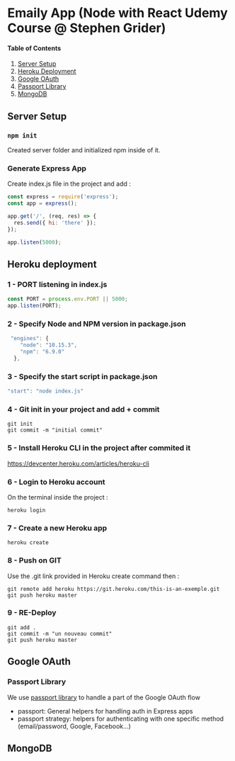 # Emaily App (Node with React Udemy Course @ Stephen Grider)

#### Table of Contents

1. [Server Setup](#server-setup)
2. [Heroku Deployment](#heroku)
3. [Google OAuth](#google)
  1. [Passport Library](#passport)
4. [MongoDB](#mongodb)

## Server Setup <a name="server-setup"></a>

### `npm init`

Created server folder and initialized npm inside of it. <br>

### Generate Express App

Create index.js file in the project and add :

```js
const express = require('express');
const app = express();

app.get('/', (req, res) => {
  res.send({ hi: 'there' });
});

app.listen(5000);
```

## Heroku deployment <a name="heroku"></a>

### 1 - PORT listening in index.js

```js
const PORT = process.env.PORT || 5000;
app.listen(PORT);
```

### 2 - Specify Node and NPM version in package.json

```js
 "engines": {
    "node": "10.15.3",
    "npm": "6.9.0"
  },
```

### 3 - Specify the start script in package.json

```js
"start": "node index.js"
```

### 4 - Git init in your project and add + commit

```
git init
git commit -m "initial commit"
```

### 5 - Install Heroku CLI in the project after commited it

https://devcenter.heroku.com/articles/heroku-cli

### 6 - Login to Heroku account

On the terminal inside the project :

```
heroku login
```

### 7 - Create a new Heroku app

```
heroku create
```

### 8 - Push on GIT

Use the .git link provided in Heroku create command then :

```
git remote add heroku https://git.heroku.com/this-is-an-exemple.git
git push heroku master
```

### 9 - RE-Deploy

```
git add .
git commit -m "un nouveau commit"
git push heroku master
```

## Google OAuth <a name="google"></a>

### Passport Library <a name="passport"></a>

We use [passport library](http://www.passportjs.org/packages/) to handle a part of the Google OAuth flow <br>

- passport: General helpers for handling auth in Express apps
- passport strategy: helpers for authenticating with one specific method (email/password, Google, Facebook...)

## MongoDB <a name="mongodb"></a>
